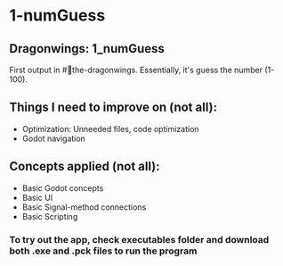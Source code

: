 # 1-numGuess
## Dragonwings: 1_numGuess
First output in #🐉the-dragonwings.
Essentially, it's guess the number (1-100).

## Things I need to improve on (not all):
- Optimization: Unneeded files, code optimization
- Godot navigation

## Concepts applied (not all):
- Basic Godot concepts
- Basic UI
- Basic Signal-method connections
- Basic Scripting

### To try out the app, check executables folder and download both .exe and .pck files to run the program
